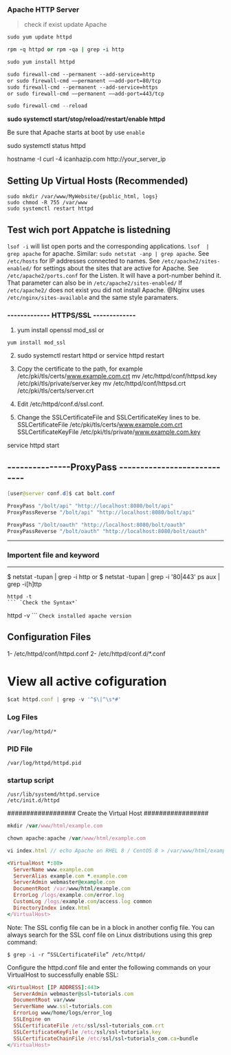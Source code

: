 ### Apache HTTP Server  ###
> check if exist update Apache
```java
sudo yum update httpd
```
```ruby
rpm -q httpd or rpm -qa | grep -i http
```

```java
sudo yum install httpd
```
```xml
sudo firewall-cmd --permanent --add-service=http
or sudo firewall-cmd ––permanent ––add-port=80/tcp
sudo firewall-cmd --permanent --add-service=https
or sudo firewall-cmd ––permanent ––add-port=443/tcp
```
```java
sudo firewall-cmd --reload
```
**sudo systemctl start/stop/reload/restart/enable httpd**

 Be sure that Apache starts at boot by use `enable`
 
sudo systemctl status httpd

hostname -I
curl -4 icanhazip.com
http://your_server_ip

## Setting Up Virtual Hosts (Recommended)
```
sudo mkdir /var/www/MyWebsite/{public_html, logs}
sudo chmod -R 755 /var/www
sudo systemctl restart httpd
```
## Test wich port Appatche is listedning 
`lsof -i` will list open ports and the corresponding applications. 
`lsof  | grep apache` for apache. Similar: `sudo netstat -anp | grep apache`.
See `/etc/hosts` for IP addresses connected to names.
See `/etc/apache2/sites-enabled/` for settings about the sites that are active for Apache.
See `/etc/apache2/ports.conf` for the Listen. It will have a port-number behind it.
That parameter can also be in `/etc/apache2/sites-enabled/`
If `/etc/apache2/` does not exist you did not install Apache. @Nginx uses `/etc/nginx/sites-available` and the same style paramaters.
### ------------- HTTPS/SSL ------------- ###
1. yum install openssl mod_ssl or
```
yum install mod_ssl
```
2. sudo systemctl restart httpd or service httpd restart


3. Copy the certificate to the path, for example /etc/pki/tls/certs/www.example.com.crt
mv /etc/httpd/conf/httpsd.key /etc/pki/tls/private/server.key
mv /etc/httpd/conf/httpsd.crt /etc/pki/tls/certs/server.crt

4. Edit 
/etc/httpd/conf.d/ssl.conf. 
5. Change the SSLCertificateFile and SSLCertificateKey lines to be.
SSLCertificateFile /etc/pki/tls/certs/www.example.com.crt
SSLCertificateKeyFile /etc/pki/tls/private/www.example.com.key

service httpd start
## ---------------ProxyPass ----------------------------
```java
[user@server conf.d]$ cat bolt.conf
```
```javascript
ProxyPass "/bolt/api" "http://localhost:8080/bolt/api"
ProxyPassReverse "/bolt/api" "http://localhost:8080/bolt/api"

ProxyPass "/bolt/oauth" "http://localhost:8080/bolt/oauth"
ProxyPassReverse "/bolt/oauth" "http://localhost:8080/bolt/oauth"
```
---
### Importent file and keyword
---
$ netstat -tupan | grep -i http or $ netstat -tupan | grep -i '80\|443'
ps aux | grep -i[h]ttp

```
httpd -t
``` `Check the Syntax*`
```
httpd -v
``` `Check installed apache version`

## Configuration Files
1- /etc/httpd/conf/httpd.conf
2- /etc/httpd/conf.d/*.conf

# View all active cofiguration
```javascript
$cat httpd.conf | grep -v '^$\|^\s*#'
```
### Log Files
```
/var/log/httpd/*
```
### PID File 
```
/var/log/httpd/httpd.pid
```
### startup script
```
/usr/lib/systemd/httpd.service
/etc/init.d/httpd
```

################## Create the Virtual Host #################

```javascript
mkdir /var/www/html/example.com
```
```javascript
chown apache:apache /var/www/html/example.com
```
```javascript
vi index.html // echo Apache on RHEL 8 / CentOS 8 > /var/www/html/example.com/index.html
```
```ruby
<VirtualHost *:80>
  ServerName www.example.com
  ServerAlias example.com *.example.com
  ServerAdmin webmaster@example.com
  DocumentRoot /var/www/html/example.com
  ErrorLog /logs/example.com/error.log
  CustomLog /logs/example.com/access.log common
  DirectoryIndex index.html
</VirtualHost>
```

Note: The SSL config file can be in a <VirtualHost> block in another config file. 
You can always search for the SSL conf file on Linux distributions using this grep command:
```
$ grep -i -r “SSLCertificateFile” /etc/httpd/
```
Configure the httpd.conf file and enter the following commands on your VirtualHost to successfully enable SSL:
```ruby
<VirtualHost [IP ADDRESS]:443>
  ServerAdmin webmaster@ssl-tutorials.com
  DocumentRoot var/www
  ServerName www.ssl-tutorials.com
  ErrorLog www/home/logs/error_log
  SSLEngine on
  SSLCertificateFile /etc/ssl/ssl-tutorials_com.crt
  SSLCertificateKeyFile /etc/ssl/ssl-tutorials.key
  SSLCertificateChainFile /etc/ssl/ssl-tutorials_com.ca-bundle
</VirtualHost> 
```

